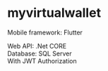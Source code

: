 # myvirtualwallet

Mobile framework: Flutter

Web API: .Net CORE  
Database: SQL Server  
With JWT Authorization  
